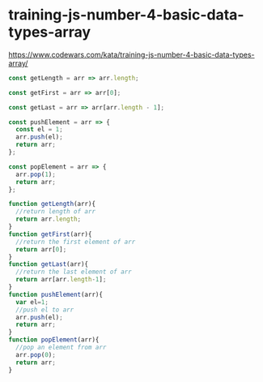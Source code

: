 # training-js-number-4-basic-data-types-array
https://www.codewars.com/kata/training-js-number-4-basic-data-types-array/


```javascript
const getLength = arr => arr.length;

const getFirst = arr => arr[0];

const getLast = arr => arr[arr.length - 1];

const pushElement = arr => {
  const el = 1;
  arr.push(el);
  return arr;
};

const popElement = arr => {
  arr.pop(1);
  return arr;
};
```

```javascript
function getLength(arr){
  //return length of arr
  return arr.length;
}
function getFirst(arr){
  //return the first element of arr
  return arr[0];
}
function getLast(arr){
  //return the last element of arr
  return arr[arr.length-1];
}
function pushElement(arr){
  var el=1;
  //push el to arr
  arr.push(el);
  return arr;
}
function popElement(arr){
  //pop an element from arr
  arr.pop(0);
  return arr;
}
```
